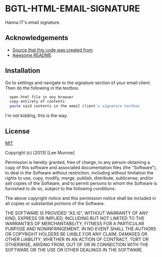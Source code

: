 
# BGTL-HTML-EMAIL-SIGNATURE

Hanna IT's email signature.


## Acknowledgements

 - [Source that this code was created from](https://htmlemail.io/)
 - [Awesome README](https://github.com/matiassingers/awesome-readme)


## Installation

Go to settings and navigate to the signature section of your email client.
Then do the following in the textbox.

```bash
  open html file in any browser
  copy entirety of contents
  paste said contents in the email client's signature textbox
```

I'm not kidding, this is the way.
## License

[MIT](https://choosealicense.com/licenses/mit/)

Copyright (c) [2013] [Lee Munroe]

Permission is hereby granted, free of charge, to any person obtaining a copy
of this software and associated documentation files (the "Software"), to deal
in the Software without restriction, including without limitation the rights
to use, copy, modify, merge, publish, distribute, sublicense, and/or sell
copies of the Software, and to permit persons to whom the Software is
furnished to do so, subject to the following conditions:

The above copyright notice and this permission notice shall be included in all
copies or substantial portions of the Software.

THE SOFTWARE IS PROVIDED "AS IS", WITHOUT WARRANTY OF ANY KIND, EXPRESS OR
IMPLIED, INCLUDING BUT NOT LIMITED TO THE WARRANTIES OF MERCHANTABILITY,
FITNESS FOR A PARTICULAR PURPOSE AND NONINFRINGEMENT. IN NO EVENT SHALL THE
AUTHORS OR COPYRIGHT HOLDERS BE LIABLE FOR ANY CLAIM, DAMAGES OR OTHER
LIABILITY, WHETHER IN AN ACTION OF CONTRACT, TORT OR OTHERWISE, ARISING FROM,
OUT OF OR IN CONNECTION WITH THE SOFTWARE OR THE USE OR OTHER DEALINGS IN THE
SOFTWARE.
